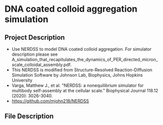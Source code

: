 # DNA coated colloid aggregation simulation
## Project Description

- Use NERDSS to model DNA coated colloid aggregation. For simulator description please see A_simulation_that_recapitulates_the_dynamics_of_PER_directed_micron_scale_colloidal_assembly.pdf. 
- This NERDSS is modified from Structure-Resolved Reaction-Diffusion Simulation Software by Johnson Lab, Biophysics, Johns Hopkins University
- Varga, Matthew J., et al. "NERDSS: a nonequilibrium simulator for multibody self-assembly at the cellular scale." Biophysical Journal 118.12 (2020): 3026-3040.
- https://github.com/mjohn218/NERDSS 

## File Description
